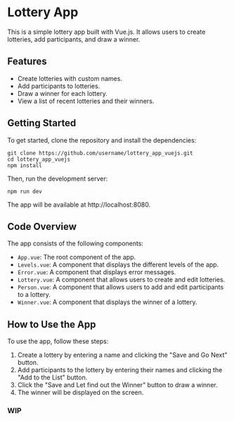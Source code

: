 # Lottery App

This is a simple lottery app built with Vue.js. It allows users to create lotteries, add participants, and draw a winner.

## Features

- Create lotteries with custom names.
- Add participants to lotteries.
- Draw a winner for each lottery.
- View a list of recent lotteries and their winners.

## Getting Started

To get started, clone the repository and install the dependencies:

```
git clone https://github.com/username/lottery_app_vuejs.git
cd lottery_app_vuejs
npm install
```

Then, run the development server:

```
npm run dev
```

The app will be available at http://localhost:8080.

## Code Overview

The app consists of the following components:

- `App.vue`: The root component of the app.
- `Levels.vue`: A component that displays the different levels of the app.
- `Error.vue`: A component that displays error messages.
- `Lottery.vue`: A component that allows users to create and edit lotteries.
- `Person.vue`: A component that allows users to add and edit participants to a lottery.
- `Winner.vue`: A component that displays the winner of a lottery.

## How to Use the App

To use the app, follow these steps:

1. Create a lottery by entering a name and clicking the "Save and Go Next" button.
2. Add participants to the lottery by entering their names and clicking the "Add to the List" button.
3. Click the "Save and Let find out the Winner" button to draw a winner.
4. The winner will be displayed on the screen.

### WIP
